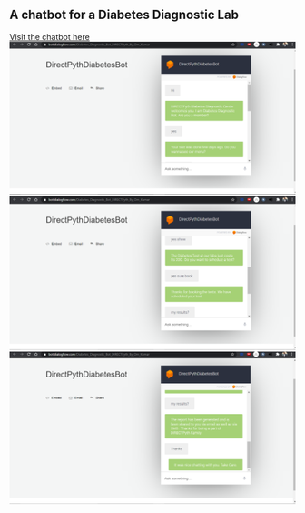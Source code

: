 ## A chatbot for a Diabetes Diagnostic Lab
[Visit the chatbot here](https://bot.dialogflow.com/Diabetes_Diagnostic_Bot_DIRECTPyth_By_Om_Kumar)
![Screenshot](https://github.com/omkumar40/root/blob/master/Screenshot%20(725).png)
![Screenshot](https://github.com/omkumar40/root/blob/master/Screenshot%20(726).png)
![Screenshot](https://github.com/omkumar40/root/blob/master/Screenshot%20(727).png)
